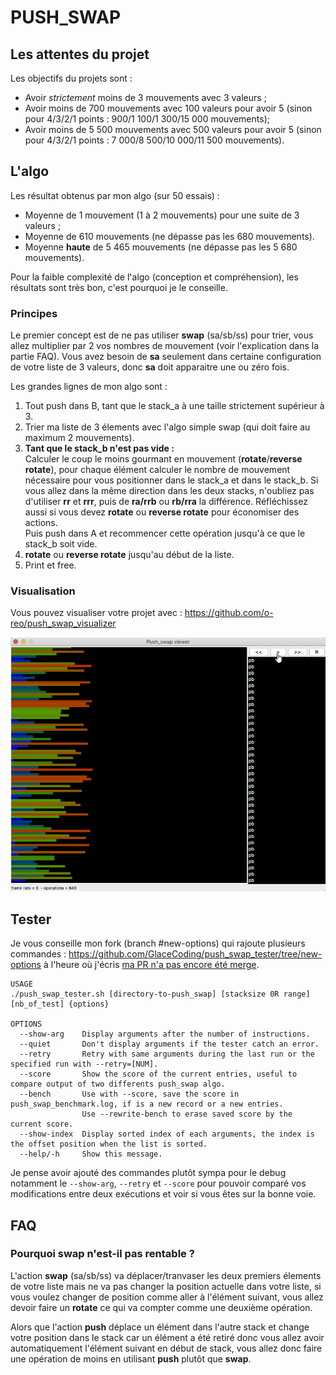 # PUSH_SWAP

## Les attentes du projet

Les objectifs du projets sont :
 - Avoir *strictement* moins de 3 mouvements avec 3 valeurs ;
 - Avoir moins de 700 mouvements avec 100 valeurs pour avoir 5 (sinon pour 4/3/2/1 points : 900/1 100/1 300/15 000 mouvements);
 - Avoir moins de 5 500 mouvements avec 500 valeurs pour avoir 5 (sinon pour 4/3/2/1 points : 7 000/8 500/10 000/11 500 mouvements).

## L'algo

Les résultat obtenus par mon algo (sur 50 essais) :
 - Moyenne de 1 mouvement (1 à 2 mouvements) pour une suite de 3 valeurs ;
 - Moyenne de 610 mouvements (ne dépasse pas les 680 mouvements).
 - Moyenne **haute** de 5 465 mouvements (ne dépasse pas les 5 680 mouvements).

Pour la faible complexité de l'algo (conception et compréhension), les résultats sont très bon, c'est pourquoi je le conseille.

### Principes

Le premier concept est de ne pas utiliser **swap** (sa/sb/ss) pour trier, vous allez multiplier par 2 vos nombres de mouvement
(voir l'explication dans la partie FAQ). Vous avez besoin de **sa** seulement dans certaine configuration de votre liste de 3 valeurs, donc
**sa** doit apparaitre une ou zéro fois.

Les grandes lignes de mon algo sont :

 1. Tout push dans B, tant que le stack_a à une taille strictement supérieur à 3.
 2. Trier ma liste de 3 élements avec l'algo simple swap (qui doit faire au maximum 2 mouvements). 
 3. **Tant que le stack_b n'est pas vide :**  
 Calculer le coup le moins gourmant en mouvement (**rotate**/**reverse rotate**), pour chaque élément calculer le nombre de mouvement nécessaire
 pour vous positionner dans le stack_a et dans le stack_b. Si vous allez dans la même direction dans les deux stacks, n'oubliez pas d'utiliser
 **rr** et **rrr**, puis de **ra/rrb** ou **rb/rra** la différence. Réfléchissez aussi si vous devez **rotate** ou **reverse rotate** pour
 économiser des actions.  
 Puis push dans A et recommencer cette opération jusqu'à ce que le stack_b soit vide.
 4. **rotate** ou **reverse rotate** jusqu'au début de la liste.
 5. Print et free.
 
### Visualisation
 
Vous pouvez visualiser votre projet avec : https://github.com/o-reo/push_swap_visualizer

![Animation montrant un swap d'une liste de 100](https://raw.githubusercontent.com/GlaceCoding/GlaceCoding/main/project/res/Animation.gif)

## Tester

Je vous conseille mon fork (branch #new-options) qui rajoute plusieurs commandes : https://github.com/GlaceCoding/push_swap_tester/tree/new-options
à l'heure où j'écris [ma PR n'a pas encore été merge](https://github.com/lmalki-h/push_swap_tester/pull/10).

```
USAGE
./push_swap_tester.sh [directory-to-push_swap] [stacksize 0R range] [nb_of_test] {options}

OPTIONS
  --show-arg    Display arguments after the number of instructions.
  --quiet       Don't display arguments if the tester catch an error.
  --retry       Retry with same arguments during the last run or the specified run with --retry=[NUM].
  --score       Show the score of the current entries, useful to compare output of two differents push_swap algo.
  --bench       Use with --score, save the score in push_swap_benchmark.log, if is a new record or a new entries.
                Use --rewrite-bench to erase saved score by the current score.
  --show-index  Display sorted index of each arguments, the index is the offset position when the list is sorted.
  --help/-h     Show this message.
```

Je pense avoir ajouté des commandes plutôt sympa pour le debug notamment le `--show-arg`, `--retry` et `--score` pour pouvoir comparé vos modifications
entre deux exécutions et voir si vous êtes sur la bonne voie.

## FAQ

### Pourquoi **swap** n'est-il pas rentable ?

L'action **swap** (sa/sb/ss) va déplacer/tranvaser les deux premiers élements de votre liste mais ne va pas changer la position actuelle dans votre liste,
si vous voulez changer de position comme aller à l'élément suivant, vous allez devoir faire un **rotate** ce qui va compter comme une deuxième opération.

Alors que l'action **push** déplace un élément dans l'autre stack et change votre position dans le stack car un élément a été retiré donc vous allez avoir
automatiquement l'élément suivant en début de stack, vous allez donc faire une opération de moins en utilisant **push** plutôt que **swap**.
